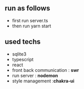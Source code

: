 ## run as follows

- first run server.ts
- then run yarn start

## used techs

- sqlite3
- typescript
- react
- front back communication : **swr**
- run server : **nodemon**
- style management :**chakra-ui**
